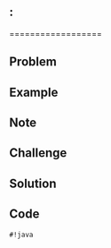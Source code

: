 : 
---


==================

Problem
-------

Example
-------

Note
---------

Challenge
---------

Solution
--------

Code
----

    #!java
    